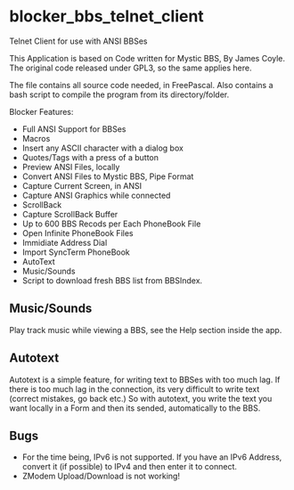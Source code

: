 # blocker_bbs_telnet_client
Telnet Client for use with ANSI BBSes

This Application is based on Code written for Mystic BBS, By James Coyle. The original code released under GPL3, so the same applies here.

The file contains all source code needed, in FreePascal. Also contains a bash script to compile the program from its directory/folder.

Blocker Features:
- Full ANSI Support for BBSes
- Macros
- Insert any ASCII character with a dialog box
- Quotes/Tags with a press of a button
- Preview ANSI Files, locally
- Convert ANSI Files to Mystic BBS, Pipe Format
- Capture Current Screen, in ANSI
- Capture ANSI Graphics while connected
- ScrollBack
- Capture ScrollBack Buffer
- Up to 600 BBS Recods per Each PhoneBook File
- Open Infinite PhoneBook Files
- Immidiate Address Dial
- Import SyncTerm PhoneBook
- AutoText
- Music/Sounds
- Script to download fresh BBS list from BBSIndex.

Music/Sounds
---------
Play track music while viewing a BBS, see the Help section inside the app.

Autotext
---------
Autotext is a simple feature, for writing text to BBSes with too much lag. If there is too much lag in the connection, its very difficult to write text (correct mistakes, go back etc.) So with autotext, you write the text you want locally in a Form and then its sended, automatically to the BBS.

Bugs
-----
- For the time being, IPv6 is not supported. If you have an IPv6 Address, convert it (if possible) to IPv4 and then enter it to connect.
- ZModem Upload/Download is not working!
